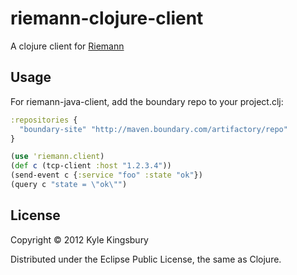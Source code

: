 # riemann-clojure-client

A clojure client for [Riemann](http://aphyr.github.com/riemann)

## Usage

For riemann-java-client, add the boundary repo to your project.clj:
```clojure
:repositories {
  "boundary-site" "http://maven.boundary.com/artifactory/repo"
}
```

``` clojure
(use 'riemann.client)
(def c (tcp-client :host "1.2.3.4"))
(send-event c {:service "foo" :state "ok"})
(query c "state = \"ok\"")
```

## License

Copyright © 2012 Kyle Kingsbury

Distributed under the Eclipse Public License, the same as Clojure.
